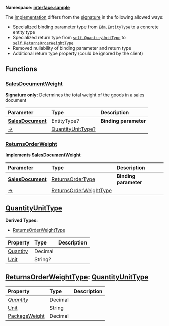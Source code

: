 **Namespace: [interface.sample](Org.OData.Core.V1.IsInterface-equivalence.xml)**



The [implementation](#ReturnsOrderWeight) differs from the [signature](#SalesDocumentWeight) in the following allowed ways:
- Specialized binding parameter type from `Edm.EntityType` to a concrete entity type
- Specialized return type from [`self.QuantityUnitType`](#QuantityUnitType) to [`self.ReturnsOrderWeightType`](#ReturnsOrderWeightType)
- Removed nullability of binding parameter and return type
- Additional return type property (could be ignored by the client)


## Functions

<a name="SalesDocumentWeight"></a>
### [SalesDocumentWeight](./Org.OData.Core.V1.IsInterface-equivalence.xml#L23:~:text=<Function%20Name="-,SalesDocumentWeight,-")

**Signature only:**
Determines the total weight of the goods in a sales document

Parameter|Type|Description
:--------|:---|:----------
**[SalesDocument](./Org.OData.Core.V1.IsInterface-equivalence.xml#L26:~:text=<Function%20Name="-,SalesDocumentWeight,-")**|EntityType?|**Binding parameter**
[&rarr;](./Org.OData.Core.V1.IsInterface-equivalence.xml#L27:~:text=<Function%20Name="-,SalesDocumentWeight,-")|[QuantityUnitType?](#QuantityUnitType)|


<a name="ReturnsOrderWeight"></a>
### [ReturnsOrderWeight](./Org.OData.Core.V1.IsInterface-equivalence.xml#L36:~:text=<Function%20Name="-,ReturnsOrderWeight,-")

**Implements [SalesDocumentWeight](#SalesDocumentWeight)**


Parameter|Type|Description
:--------|:---|:----------
**[SalesDocument](./Org.OData.Core.V1.IsInterface-equivalence.xml#L38:~:text=<Function%20Name="-,ReturnsOrderWeight,-")**|[ReturnsOrderType](#ReturnsOrderType)|**Binding parameter**
[&rarr;](./Org.OData.Core.V1.IsInterface-equivalence.xml#L39:~:text=<Function%20Name="-,ReturnsOrderWeight,-")|[ReturnsOrderWeightType](#ReturnsOrderWeightType)|


<a name="QuantityUnitType"></a>
## [QuantityUnitType](./Org.OData.Core.V1.IsInterface-equivalence.xml#L29:~:text=<ComplexType%20Name="-,QuantityUnitType,-")


**Derived Types:**
- [ReturnsOrderWeightType](#ReturnsOrderWeightType)

Property|Type|Description
:-------|:---|:----------
[Quantity](./Org.OData.Core.V1.IsInterface-equivalence.xml#L30:~:text=<ComplexType%20Name="-,QuantityUnitType,-")|Decimal|
[Unit](./Org.OData.Core.V1.IsInterface-equivalence.xml#L33:~:text=<ComplexType%20Name="-,QuantityUnitType,-")|String?|

<a name="ReturnsOrderWeightType"></a>
## [ReturnsOrderWeightType](./Org.OData.Core.V1.IsInterface-equivalence.xml#L41:~:text=<ComplexType%20Name="-,ReturnsOrderWeightType,-"): [QuantityUnitType](#QuantityUnitType)


Property|Type|Description
:-------|:---|:----------
[*Quantity*](./Org.OData.Core.V1.IsInterface-equivalence.xml#L30:~:text=<ComplexType%20Name="-,QuantityUnitType,-")|Decimal|
[Unit](./Org.OData.Core.V1.IsInterface-equivalence.xml#L42:~:text=<ComplexType%20Name="-,ReturnsOrderWeightType,-")|String|
[PackageWeight](./Org.OData.Core.V1.IsInterface-equivalence.xml#L43:~:text=<ComplexType%20Name="-,ReturnsOrderWeightType,-")|Decimal|
